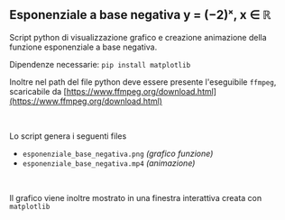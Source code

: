 ## Esponenziale a base negativa y = (−2)ˣ, x ∈ ℝ

Script python di visualizzazione grafico e creazione animazione della funzione esponenziale a base negativa.


Dipendenze necessarie:
`pip install matplotlib`

Inoltre nel path del file python deve essere presente l'eseguibile `ffmpeg`, scaricabile da
[https://www.ffmpeg.org/download.html](https://www.ffmpeg.org/download.html)

<br/>

Lo script genera i seguenti files
- `esponenziale_base_negativa.png` *(grafico funzione)*
- `esponenziale_base_negativa.mp4` *(animazione)*

<br/>

Il grafico viene inoltre mostrato in una finestra interattiva creata con `matplotlib`